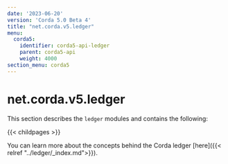 ```yaml
---
date: '2023-06-20'
version: 'Corda 5.0 Beta 4'
title: "net.corda.v5.ledger"
menu:
  corda5:
    identifier: corda5-api-ledger
    parent: corda5-api
    weight: 4000
section_menu: corda5
---
```

# net.corda.v5.ledger

This section describes the `ledger` modules and contains the following:

{{< childpages >}}

You can learn more about the concepts behind the Corda ledger [here]({{< relref "../ledger/_index.md">}}).